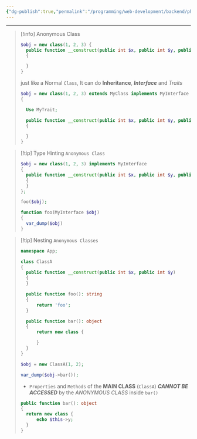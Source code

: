 ```yaml
---
{"dg-publish":true,"permalink":"/programming/web-development/backend/php/02-object-oriented-programming-oop/12-anonymous-classes/01-anonymous-class/","tags":["programming","php","webdevelopment","backend","OOP"]}
---
```



---

> [!info] Anonymous Class
>
> ```php
> $obj = new class(1, 2, 3) {
> 	public function __construct(public int $x, public int $y, public int $z)
> 	{
>
> 	}
> }
> ```
>
> just like a Normal `Class`,
> It can do **Inheritance**, **_Interface_** and _Traits_
>
> ```php
> $obj = new class(1, 2, 3) extends MyClass implements MyInterface
> {
>
> 	Use MyTrait;
>
> 	public function __construct(public int $x, public int $y, public int $z)
> 	{
>
> 	}
> }
> ```

> [!tip] Type Hinting `Anonymous Class`
>
> ```php
> $obj = new class(1, 2, 3) implements MyInterface
> {
> 	public function __construct(public int $x, public int $y, public int $z)
> 	{
> 	}
> };
>
> foo($obj);
>
> function foo(MyInterface $obj)
> {
> 	var_dump($obj)
> }
> ```

> [!tip] Nesting `Anonymous Classes`
>
> ```php
> namespace App;
>
> class ClassA
> {
> 	public function __construct(public int $x, public int $y)
> 	{
> 	}
>
> 	public function foo(): string
> 	{
> 		return 'foo';
> 	}
>
> 	public function bar(): object
> 	{
> 		return new class {
>
> 		}
> 	}
> }
> ```
>
> ```php
> $obj = new ClassA(1, 2);
>
> var_dump($obj->bar());
> ```
>
> - `Properties` and `Methods` of the **MAIN CLASS** (`ClassA`) **_CANNOT BE ACCESSED_** by the _ANONYMOUS CLASS_ inside `bar()`
>
> ```php
> public function bar(): object
> {
> 	return new class {
> 		echo $this->y;
> 	}
> }
> ```
